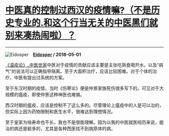 # [中医真的控制过西汉的疫情嘛?（不是历史专业的.和这个行当无关的中医黑们就别来凑热闹啦）？](https://www.zhihu.com/answer/380235226)

------------------------------------------------------------------------------------------

![Eidosper](https://pic1.zhimg.com/7976f9c5b88171dfc8b9d0eb0f28367b.jpg?source=1940ef5c "Eidosper")&emsp;**[Eidosper](https://www.zhihu.com/people/eidosper) / 2018-05-01**



[《温疫论》_中医世家](https://link.zhihu.com/?target=http%3A//www.zysj.com.cn/lilunshuji/wenyilun/index.html)中医对于疫情的贡献应该主要是主张吃熟食喝开水，以及“病气”的说法可以正确指导隔离。至于大面积治疗，应该比较困难。对于个体的治疗，中医有提出过系统的方案。

至于东汉时期的疫情，当时《伤寒论》便是仲景家族死伤很多写下的。可见对于大规模的瘟疫，即使仲景这种神医也难搞。

西汉时期的瘟疫，应该是控制不了这么多的。尽管理论上瘟疫中的人是可以治的，但实际上因为药物限制和医生水平，很难达到理想情况。

至于皇家为啥寿命也不长，我也不是很能理解。因为以我的中医就医经历来说，能治的病还是挺多的，尤其是各种西医找不到病原体的病。









